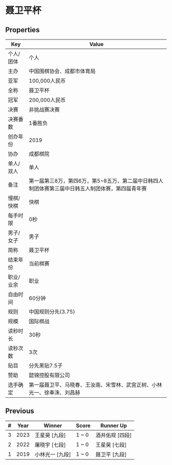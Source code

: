 # 聂卫平杯

## Properties

| Key | Value |
| --- | ----- |
| 个人/团体 | 个人 |
| 主办 | 中国围棋协会、成都市体育局 |
| 亚军 | 100,000人民币 |
| 全称 | 聂卫平杯 |
| 冠军 | 200,000人民币 |
| 决赛 | 非挑战赛决赛 |
| 决赛番数 | 1番胜负 |
| 创办年份 | 2019 |
| 协办 | 成都棋院 |
| 单人/双人 | 单人 |
| 备注 | 第一届第三8万，第四6万，第5~8五万，第二届中日韩四人制团体赛第三届中日韩五人制团体赛，第四届青年赛 |
| 慢棋/快棋 | 快棋 |
| 每手时限 | 0秒 |
| 男子/女子 | 男子 |
| 简称 | 聂卫平杯 |
| 结束年份 | 当前棋赛 |
| 职业/业余 | 职业 |
| 自由时间 | 60分钟 |
| 规则 | 中国规则分先(3.75) |
| 规模 | 国际棋战 |
| 读秒时长 | 30秒 |
| 读秒次数 | 3次 |
| 贴目 | 分先黑贴7.5子 |
| 赞助 | 懿锦控股有限公司 |
| 选手确定 | 第一届聂卫平、马晓春、王汝南、宋雪林、武宫正树、小林光一、徐奉洙、刘昌赫 |

## Previous

| # | Year | Winner | Score | Runner Up |
| --- | --- | --- | --- | --- |
| 3 | 2023 | 王星昊 [九段] | 1 ~ 0 | 酒井佑规 [四段] |
| 2 | 2022 | 屠晓宇 [七段] | 1 ~ 0 | 王星昊 [七段] |
| 1 | 2019 | 小林光一 [九段] | 1 ~ 0 | 聂卫平 [九段] |

